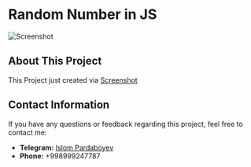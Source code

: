 # Random Number in JS

![Screenshot](./screenshot.png)

## About This Project

This Project just created via [Screenshot](./tailwindcss-logo.png)

## Contact Information

If you have any questions or feedback regarding this project, feel free to contact me:

- **Telegram:** [Islom Pardaboyev](https://t.me/IslomPardaboyev)
- **Phone:** +998999247787